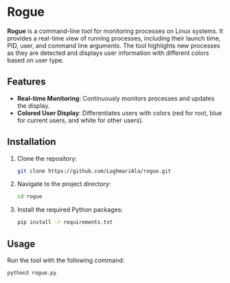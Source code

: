 # Rogue

**Rogue** is a command-line tool for monitoring processes on Linux systems. It provides a real-time view of running processes, including their launch time, PID, user, and command line arguments. The tool highlights new processes as they are detected and displays user information with different colors based on user type.

## Features

- **Real-time Monitoring**: Continuously monitors processes and updates the display.
- **Colored User Display**: Differentiates users with colors (red for root, blue for current users, and white for other users).

## Installation

1. Clone the repository:
    ```bash
    git clone https://github.com/LoghmariAla/rogue.git
    ```

2. Navigate to the project directory:
    ```bash
    cd rogue
    ```

3. Install the required Python packages:
    ```bash
    pip install -r requirements.txt
    ```

## Usage

Run the tool with the following command:
```bash
python3 rogue.py
